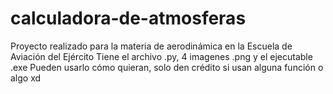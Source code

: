 # calculadora-de-atmosferas
Proyecto realizado para la materia de aerodinámica en la Escuela de Aviación del Ejército
Tiene el archivo .py, 4 imagenes .png y el ejecutable .exe
Pueden usarlo cómo quieran, solo den crédito si usan alguna función o algo xd
